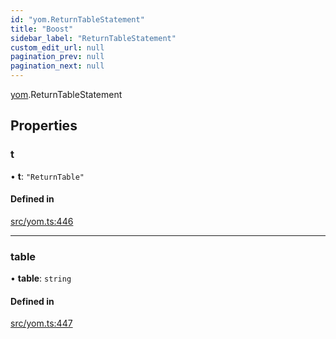 ```yaml
---
id: "yom.ReturnTableStatement"
title: "Boost"
sidebar_label: "ReturnTableStatement"
custom_edit_url: null
pagination_prev: null
pagination_next: null
---
```


[yom](../namespaces/yom.md).ReturnTableStatement

## Properties

### t

• **t**: ``"ReturnTable"``

#### Defined in

[src/yom.ts:446](https://github.com/yolmio/boost/blob/5cada48/src/yom.ts#L446)

___

### table

• **table**: `string`

#### Defined in

[src/yom.ts:447](https://github.com/yolmio/boost/blob/5cada48/src/yom.ts#L447)
